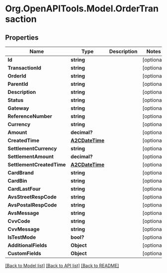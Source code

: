 # Org.OpenAPITools.Model.OrderTransaction

## Properties

Name | Type | Description | Notes
------------ | ------------- | ------------- | -------------
**Id** | **string** |  | [optional] 
**TransactionId** | **string** |  | [optional] 
**OrderId** | **string** |  | [optional] 
**ParentId** | **string** |  | [optional] 
**Description** | **string** |  | [optional] 
**Status** | **string** |  | [optional] 
**Gateway** | **string** |  | [optional] 
**ReferenceNumber** | **string** |  | [optional] 
**Currency** | **string** |  | [optional] 
**Amount** | **decimal?** |  | [optional] 
**CreatedTime** | [**A2CDateTime**](A2CDateTime.md) |  | [optional] 
**SettlementCurrency** | **string** |  | [optional] 
**SettlementAmount** | **decimal?** |  | [optional] 
**SettlementCreatedTime** | [**A2CDateTime**](A2CDateTime.md) |  | [optional] 
**CardBrand** | **string** |  | [optional] 
**CardBin** | **string** |  | [optional] 
**CardLastFour** | **string** |  | [optional] 
**AvsStreetRespCode** | **string** |  | [optional] 
**AvsPostalRespCode** | **string** |  | [optional] 
**AvsMessage** | **string** |  | [optional] 
**CvvCode** | **string** |  | [optional] 
**CvvMessage** | **string** |  | [optional] 
**IsTestMode** | **bool?** |  | [optional] 
**AdditionalFields** | **Object** |  | [optional] 
**CustomFields** | **Object** |  | [optional] 

[[Back to Model list]](../README.md#documentation-for-models) [[Back to API list]](../README.md#documentation-for-api-endpoints) [[Back to README]](../README.md)

